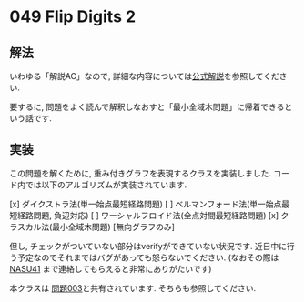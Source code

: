 # 049 Flip Digits 2

## 解法
いわゆる「解説AC」なので, 詳細な内容については[公式解説](https://github.com/E869120/kyopro_educational_90/blob/main/editorial/049.jpg)を参照してください.

要するに, 問題をよく読んで解釈しなおすと「最小全域木問題」に帰着できるという話です.

## 実装
この問題を解くために, 重み付きグラフを表現するクラスを実装しました.
コード内では以下のアルゴリズムが実装されています.

[x] ダイクストラ法(単一始点最短経路問題)
[ ] ベルマンフォード法(単一始点最短経路問題, 負辺対応)
[ ] ワーシャルフロイド法(全点対間最短経路問題)
[x] クラスカル法(最小全域木問題) [無向グラフのみ]

但し, チェックがついていない部分はverifyができていない状況です.
近日中に行う予定なのでそれまではバグがあっても怒らないでください.
(なおその際は[NASU41](twitter.com/skkytkstexhk) まで連絡してもらえると非常にありがたいです)

本クラスは [問題003](https://github.com/NASU41/tenkei90/tree/main/solution/Q003)と共有されています. そちらも参照してください.
